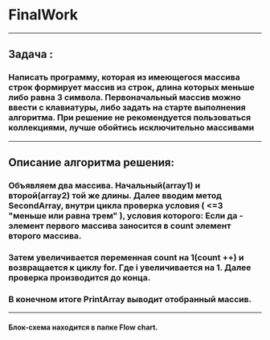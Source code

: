 # FinalWork
____
## Задача : 
### Написать программу, которая из имеющегося массива строк формирует массив из строк, длина которых меньше либо равна 3 символа. Первоначальный массив можно ввести с клавиатуры, либо задать на старте выполнения алгоритма. При решение не рекомендуется пользоваться коллекциями, лучше обойтись исключительно массивами #####
___
## Описание алгоритма решения: ##
### Объявляем два массива. Начальный(**array1**) и второй(**array2**) той же длины. Далее вводим метод **SecondArray**, внутри цикла проверка условия ( **<=3** "меньше или равна трем" ), условия которого: Если да - элемент первого массива заносится в **count** элемент второго массива. 
### Затем увеличивается переменная **count** на 1(count ++) и возвращается к циклу for. Где **i** увеличивается на 1. Далее проверка производится до конца.
### В конечном итоге **PrintArray** выводит отобранный массив.
___
#### Блок-схема находится в папке Flow chart. ###